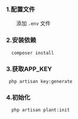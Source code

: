 ### 1.配置文件

&nbsp;&nbsp;&nbsp;&nbsp;&nbsp;&nbsp;&nbsp;添加 `.env` 文件

### 2.安装依赖
```
  composer install
```

### 3.获取APP_KEY
```
 php artisan key:generate
```

### 4.初始化
```
  php artisan plant:init   
```



